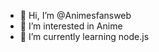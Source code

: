 - 👋 Hi, I’m @Animesfansweb
- 👀 I’m interested in Anime
- 🌱 I’m currently learning node.js

<!---
Animesfansweb/Animesfansweb is a ✨ special ✨ repository because its `README.md` (this file) appears on your GitHub profile.
You can click the Preview link to take a look at your changes.
--->

